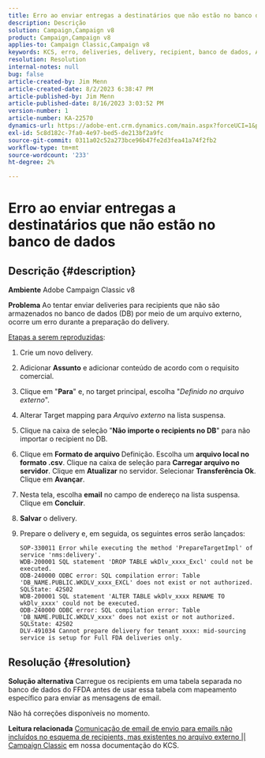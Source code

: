```yaml
---
title: Erro ao enviar entregas a destinatários que não estão no banco de dados
description: Descrição
solution: Campaign,Campaign v8
product: Campaign,Campaign v8
applies-to: Campaign Classic,Campaign v8
keywords: KCS, erro, deliveries, delivery, recipient, banco de dados, ACC v8, Adobe Campaign Classic v8
resolution: Resolution
internal-notes: null
bug: false
article-created-by: Jim Menn
article-created-date: 8/2/2023 6:38:47 PM
article-published-by: Jim Menn
article-published-date: 8/16/2023 3:03:52 PM
version-number: 1
article-number: KA-22570
dynamics-url: https://adobe-ent.crm.dynamics.com/main.aspx?forceUCI=1&pagetype=entityrecord&etn=knowledgearticle&id=6b6596ca-6331-ee11-bdf3-6045bd006295
exl-id: 5c8d182c-7fa0-4e97-bed5-de213bf2a9fc
source-git-commit: 0311a02c52a273bce96b47fe2d3fea41a74f2fb2
workflow-type: tm+mt
source-wordcount: '233'
ht-degree: 2%

---
```


# Erro ao enviar entregas a destinatários que não estão no banco de dados

## Descrição {#description}


<b>Ambiente</b>
Adobe Campaign Classic v8

<b>Problema</b>
Ao tentar enviar deliveries para recipients que não são armazenados no banco de dados (DB) por meio de um arquivo externo, ocorre um erro durante a preparação do delivery.

<u>Etapas a serem reproduzidas</u>:

1. Crie um novo delivery.
2. Adicionar <b>Assunto</b> e adicionar conteúdo de acordo com o requisito comercial.
3. Clique em &quot;<b>Para</b>&quot; e, no target principal, escolha &quot;*Definido no arquivo externo*&quot;.
4. Alterar Target mapping para *Arquivo externo* na lista suspensa.
5. Clique na caixa de seleção &quot;<b>Não importe o </b><b>recipients</b><b> no DB</b>&quot; para não importar o recipient no DB.
6. Clique em <b>Formato de arquivo </b>Definição. Escolha um <b>arquivo local no formato .csv</b>. Clique na caixa de seleção para <b>Carregar arquivo no servidor</b>. Clique em <b>Atualizar</b> no servidor. Selecionar <b>Transferência Ok</b>. Clique em <b>Avançar</b>.
7. Nesta tela, escolha <b>email</b> no campo de endereço na lista suspensa. Clique em <b>Concluir</b>.
8. <b>Salvar</b> o delivery.
9. Prepare o delivery e, em seguida, os seguintes erros serão lançados:




   ```
   SOP-330011 Error while executing the method 'PrepareTargetImpl' of service 'nms:delivery'.
   WDB-200001 SQL statement 'DROP TABLE wkDlv_xxxx_Excl' could not be executed.
   ODB-240000 ODBC error: SQL compilation error: Table 'DB_NAME.PUBLIC.WKDLV_xxxx_EXCL' does not exist or not authorized. SQLState: 42S02
   WDB-200001 SQL statement 'ALTER TABLE wkDlv_xxxx RENAME TO wkDlv_xxxx' could not be executed.
   ODB-240000 ODBC error: SQL compilation error: Table 'DB_NAME.PUBLIC.WKDLV_xxxx' does not exist or not authorized. SQLState: 42S02
   DLV-491034 Cannot prepare delivery for tenant xxxx: mid-sourcing service is setup for Full FDA deliveries only.
   ```



## Resolução {#resolution}


<b>Solução alternativa</b>
Carregue os recipients em uma tabela separada no banco de dados do FFDA antes de usar essa tabela com mapeamento específico para enviar as mensagens de email.

Não há correções disponíveis no momento.

<b>Leitura relacionada</b>
[Comunicação de email de envio para emails não incluídos no esquema de recipients, mas existentes no arquivo externo || Campaign Classic](https://experienceleague.adobe.com/docs/experience-cloud-kcs/kbarticles/KA-15917.html) em nossa documentação do KCS.
